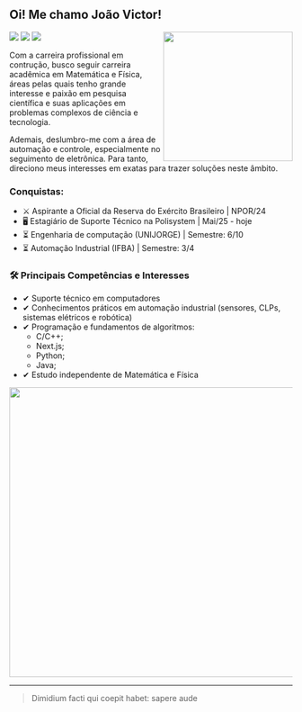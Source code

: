 ## Oi! Me chamo João Victor!
<img align='right' src="https://i.gifer.com/24S2.gif" width="230" />
<a href="https://www.linkedin.com/in/cupolo" target="_blank"><img src="https://img.shields.io/badge/LinkedIn-0077B5?style=for-the-badge&logo=linkedin&logoColor=white" /></a>
<a href="mailto:dorea.cupolo@gmail.com" target="_blank"><img src="https://img.shields.io/badge/Gmail-D14836?style=for-the-badge&logo=gmail&logoColor=white"/></a>
<a href="https://www.instagram.com/dorea_cupolo/" target="_blank"><img src="https://img.shields.io/badge/Instagram-E4405F?style=for-the-badge&logo=instagram&logoColor=white" /></a>

Com a carreira profissional em contrução, busco seguir carreira acadêmica em Matemática e Física, áreas pelas quais tenho grande interesse e paixão em pesquisa científica e suas aplicações em problemas complexos de ciência e tecnologia. 

Ademais, deslumbro-me com a área de automação e controle, especialmente no seguimento de eletrônica. Para tanto, direciono meus interesses em exatas para trazer soluções neste âmbito. 

### Conquistas:
- ⚔️ Aspirante a Oficial da Reserva do Exército Brasileiro | NPOR/24
- 🖥️ Estagiário de Suporte Técnico na Polisystem | Mai/25 - hoje 
- ⏳ Engenharia de computação (UNIJORGE) | Semestre: 6/10
- ⏳ Automação Industrial (IFBA) | Semestre: 3/4

### 🛠️ Principais Competências e Interesses
- ✔ Suporte técnico em computadores
- ✔ Conhecimentos práticos em automação industrial (sensores, CLPs, sistemas elétricos e robótica)
- ✔ Programação e fundamentos de algoritmos:
  - C/C++;
  - Next.js;
  - Python;
  - Java;
- ✔ Estudo independente de Matemática e Física

<img src="https://github-readme-stats.vercel.app/api?username=Joao-Victor17&show_icons=true&theme=dark" width="515px"/>

---
> Dimidium facti qui coepit habet: sapere aude
